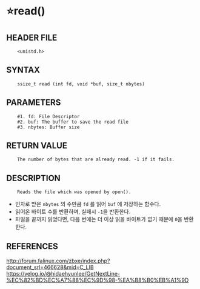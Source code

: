 ⭐read()
==================

HEADER FILE
-----------
        <unistd.h>
        
SYNTAX
------
        ssize_t read (int fd, void *buf, size_t nbytes)

PARAMETERS
----------
        #1. fd: File Descriptor
        #2. buf: The buffer to save the read file
        #3. nbytes: Buffer size
        
RETURN VALUE
-----------
        The number of bytes that are already read. -1 if it fails.

DESCRIPTION
-----------
        Reads the file which was opened by open().
        
* 인자로 받은 `nbytes` 의 수만큼 `fd` 를 읽어 `buf` 에 저장하는 함수다.
* 읽어온 바이트 수를 반환하며, 실패시 `-1`을 반환한다.
* 파일을 끝까지 읽었다면, 다음 번에는 더 이상 읽을 바이트가 없기 때문에 `0`을 반환한다.

REFERENCES
-----------

http://forum.falinux.com/zbxe/index.php?document_srl=466628&mid=C_LIB
</br>
https://velog.io/@hidaehyunlee/GetNextLine-%EC%82%BD%EC%A7%88%EC%9D%98-%EA%B8%B0%EB%A1%9D
</br>
</br>
</br>
</br>
